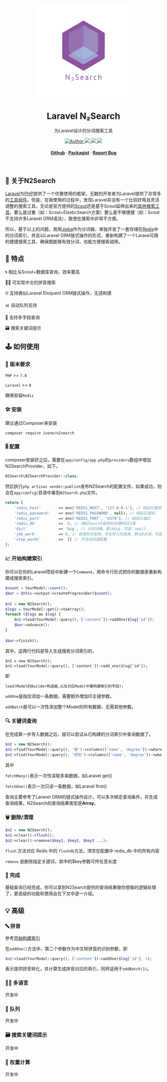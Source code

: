 
<div align="center">
<img src="logo.png" width="300" />
  <h1>Laravel N₂Search</h1>
  <p>
    为Laravel设计的分词搜索工具
  </p>
<!-- Badges -->
<p>
  <a target="_blank" href="https://ivone.me">
    <img src="https://img.shields.io/badge/👨‍💻Author-Ivone-blue" alt="Author" />
  </a>
  <a href="https://github.com/ivone-liu/laravel-n2search/actions">
    <img src="https://github.com/ivone-liu/laravel-n2search/workflows/PHP%20Composer/badge.svg" />
  </a>
  <a target="_blank" href="https://opensource.org/licenses/MIT">
    <img src="https://img.shields.io/github/license/ivone-liu/laravel-search" />
  </a>
  <a href="https://github.com/ivone-liu/laravel-search">
    <img src="https://img.shields.io/badge/🖥status-developing-red" />
  </a>
</p>

  <h4>
    <a href="https://github.com/ivone-liu/laravel-n2search" target="_blank">Github</a>
  <span> · </span>
    <a href="https://packagist.org/packages/ivone/n2search" target="_blank">Packagist</a>
  <span> · </span>
    <a href="https://github.com/ivone-liu/laravel-search/issues">Report Bug</a>
  </h4>
</div>

<br />

<!-- About the Project -->
## 🌟 关于N2Search

<a href="https://laravel.com/" target="_blank">Laravel</a>为<a href="https://php.net/" target="_blank">PHP</a>提供了一个优雅使用的框架，无数的开发者为Laravel提供了非常多的<a href="https://packagist.org/?query=laravel" target="_blank">工具组件</a>。但是，在我使用的过程中，发现Laravel并没有一个比较好用且灵活调整的搜索工具，无论是官方提供的<a href="https://laravel.com/docs/8.x/scout" target="_blank">Scout</a>还是基于Scout延伸出来的<a href="https://packagist.org/packages/vanry/laravel-scout-tntsearch" target="_blank">其他搜索工具</a>，要么是过重（如：Scout+ElasticSearch方案）要么是不够便捷（如：Scout不支持许多Laravel ORM语法），致使在搜索中非常不方便。

所以，基于以上的问题，我用<a href="https://github.com/fukuball/jieba-php" target="_blank">Jieba</a>作为分词器，单独开发了一套存储在<a href="https://redis.io" target="_blank">Redis</a>中的分词索引，并且以Laravel ORM链式操作的形式，重新构建了一个Larave可用的便捷搜索工具，确保既能够有效分词，也能方便搜索调用。

<!-- 特点 -->
## 🧩 特点

🌀 相比与Scout+数据库查询，效率要高

👨‍💻 可实现中文的拼音搜索

⛓ 支持类似Laravel Eloquent ORM链式操作，无违和感

📊 自动队列支持

🎰 支持多字段查询

🗃 搜索关键词提示

<!-- How To Use -->
## 🕹 如何使用

### 🔧 版本要求

`PHP` >= `7.0`

`Laravel` >= `8`

确保安装`Redis`

### 🛠 安装

建议通过Composer来安装

```shell
composer require ivone/n2search
```

### 🎚️ 配置

composer安装好之后，需要在`app/config/app.php`的`providers`数组中增加N2SearchProvider，如下。

```php
N2Search\N2SearchProvider::class,
```

然后执行`php artisan vendor:publish`发布N2Search的配置文件，如果成功，则会在`app/config/`目录中看到`N2Search.php`文件。

```php
return [
    'redis_host'        => env('REDIS_HOST', '127.0.0.1'), // REDIS服务IP地址
    'redis_password'    => env('REDIS_PASSWORD', null), // REDIS密码
    'redis_port'        => env('REDIS_PORT', '6379'), // REDIS端口
    'redis_db'          =>  9, // 给N2Search提供的可用REDIS库
    'dict'              => 'big', // 分词词典，默认big，可选：small
    'job_work'          => 0, // 启用队列支持，可在导入时选用，默认0关闭，可选：1开启
    'stop_words'        =>  [] // 不分词词语配置
];
```

### 📈 开始构建索引

你可以在你的Laravel项目中新建一个`Command`，用命令行形式把你的数据表重新构建成搜索索引。

```php
$count = YourModel::count();
$bar = $this->output->createProgressBar($count);

$n2 = new N2Search();
$logs = YourModel::get()->toArray();
foreach ($logs as $log) {
    $n2->load(YourModel::query(), ['content'])->addOne($log['id']);
    $bar->advance();
}

$bar->finish();
```

其中，这两行代码是导入生成搜索分词索引的。
```shell
$n2 = new N2Search();
$n2->load(YourModel::query(), ['content'])->add_one($log['id']);
```
即
```text
load(Model的Builder构造器,以及对应Model中要构建索引的字段);
```
`addOne`是指仅添加一条数据，需要额外增加ID主键参数。

`addBatch`是可以一次性添加整个Model的所有数据，无需其他参数。

### 🔍 关键词查询

在完成第一步导入数据之后，就可以尝试从已构建的分词索引中查询数据了。

```php
$n2 = new N2Search();
$n2->find(YourModel::query(), '我')->columns(['name', 'degree'])->where(['user_id'=>1])->where(['relation_id'=>101])->page(1, 20)->order('id', 'desc')->fetchMany();
$n2->find(YourModel::query(), '好的')->columns(['name', 'degree'])->where(['user_id'=>1])->order('id', 'desc')->fetchOne();
```

其中

`fetchMany()`表示一次性读取多条数据，如Laravel get()

`fetchOne()`表示一次只读一条数据，如Laravel first()

查询主要参考了Laravel ORM的链式操作设计，可以多次绑定查询条件，并生成查询结果。N2Search的查询结果类型是**Array**。

### 🗑 删除/清理

```php
$n2 = new N2Search();
$n2->clear()->flush();
$n2->clear()->remove($key1, $key2, $key3 ...);
```

`flush` 方法对应 Redis 中的 `flushdb`方法，清空在配置中 redis_db 中的所有内容

`remove` 是删除指定关键词，其中的$key参数可传任意长度

### 👏 完成

基础查询已经完成，你可以拿到N2Search提供的查询结果做你想做的逻辑处理了，更高级的功能和使用会在下文中逐一介绍。

## 💡 高级

### 🔤 拼音
参考[开始构建索引](https://github.com/ivone-liu/laravel-n2search#-%E5%BC%80%E5%A7%8B%E6%9E%84%E5%BB%BA%E7%B4%A2%E5%BC%95)

在`addOne()`方法中，第二个参数作为中文转拼音的识别参数，即
```php
$n2->load(YourModel::query(), ['content'])->addOne($log['id'], 1);
```
表示提供拼音转化，并计算生成拼音对应的索引。同样适用于`addBatch(1)`。

### 🏳️‍🌈 多语言
开发中

### 🧳 队列
开发中

### 🗃 搜索关键词提示
开发中

### 🧮 权重计算
开发中

[//]: # (## 🧑🏻‍💻 联系我)

[//]: # ()
[//]: # (你可以在github中给我提issue，或者邮件联系我：i@ivone.me )

[//]: # ()
[//]: # (友情链接:[方寸笔迹]&#40;https://www.fangcun.in&#41;)